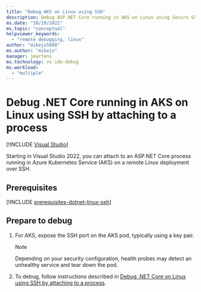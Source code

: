 ```yaml
---
title: "Debug AKS on Linux using SSH"
description: Debug ASP.NET Core running in AKS on Linux using Secure Shell (SSH) by attaching to a process. Prepare your app for debugging. Build and deploy the app. Attach the debugger.
ms.date: "10/19/2022"
ms.topic: "conceptual"
helpviewer_keywords:
  - "remote debugging, linux"
author: "mikejo5000"
ms.author: "mikejo"
manager: jmartens
ms.technology: vs-ide-debug
ms.workload:
  - "multiple"
---
```

# Debug .NET Core running in AKS on Linux using SSH by attaching to a process

 [!INCLUDE [Visual Studio](~/includes/applies-to-version/vs-windows-only.md)]

Starting in Visual Studio 2022, you can attach to an ASP.NET Core process running in Azure Kubernetes Service (AKS) on a remote Linux deployment over SSH.

## Prerequisites

[!INCLUDE [prerequisites-dotnet-linux-ssh](../debugger/includes/prerequisites-dotnet-linux-ssh.md)]

## Prepare to debug

1. For AKS, expose the SSH port on the AKS pod, typically using a key pair.

   >[!NOTE]
   > Depending on your security configuration, health probes may detect an unhealthy service and tear down the pod.

2. To debug, follow instructions described in [Debug .NET Core on Linux using SSH by attaching to a process](../debugger/remote-debugging-dotnet-core-linux-with-ssh.md).

